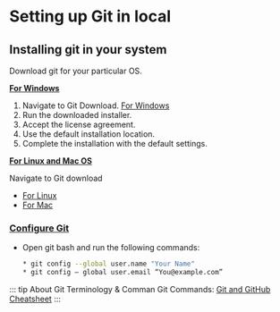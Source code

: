 # Setting up Git in local

## Installing git in your system
Download git for your particular OS.

   <ins>**For Windows**</ins>
1. Navigate to Git Download. [For Windows](https://git-scm.com/download/win)
2. Run the downloaded installer.​​​​​​​
3. Accept the license agreement.
4. Use the default installation location.
5. Complete the installation with the default settings.

<ins>**For Linux and Mac OS**</ins>

Navigate to Git download
* [For Linux](https://git-scm.com/download/linux)
* [For Mac](https://git-scm.com/download/mac)

### <ins>Configure Git</ins>
* Open git bash and run the following commands:
    ```bash
    * git config --global user.name "Your Name"
    * git config — global user.email “You@example.com”
   ```
::: tip About Git Terminology & Comman Git Commands:
[Git and GitHub Cheatsheet](https://azureford.sharepoint.com/sites/TestAutomation/Documents/Test%20Automation%20Enablement/Test%20Automation%20Tools/GitHub/Git%20and%20GitHub%20Quick%20Guide.pdf)
:::
